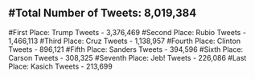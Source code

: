 #Total Number of Tweets: 8,019,384 
---
#First Place: Trump Tweets - 3,376,469
#Second Place: Rubio Tweets - 1,466,113
#Third Place: Cruz Tweets - 1,138,957
#Fourth Place: Clinton Tweets - 896,121
#Fifth Place: Sanders Tweets - 394,596
#Sixth Place: Carson Tweets - 308,325
#Seventh Place: Jeb! Tweets - 226,086
#Last Place: Kasich Tweets - 213,699
